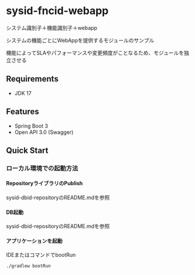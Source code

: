 # sysid-fncid-webapp
システム識別子＋機能識別子＋webapp

システムの機能ごとにWebAppを提供するモジュールのサンプル

機能によってSLAやパフォーマンスや変更頻度がことなるため、モジュールを独立させる

## Requirements
- JDK 17

## Features
- Spring Boot 3
- Open API 3.0 (Swagger)

## Quick Start

### ローカル環境での起動方法

#### RepositoryライブラリのPublish
sysid-dbid-repositoryのREADME.mdを参照

#### DB起動
sysid-dbid-repositoryのREADME.mdを参照

#### アプリケーションを起動
IDEまたはコマンドでbootRun
```sh
./gradlew bootRun
```

